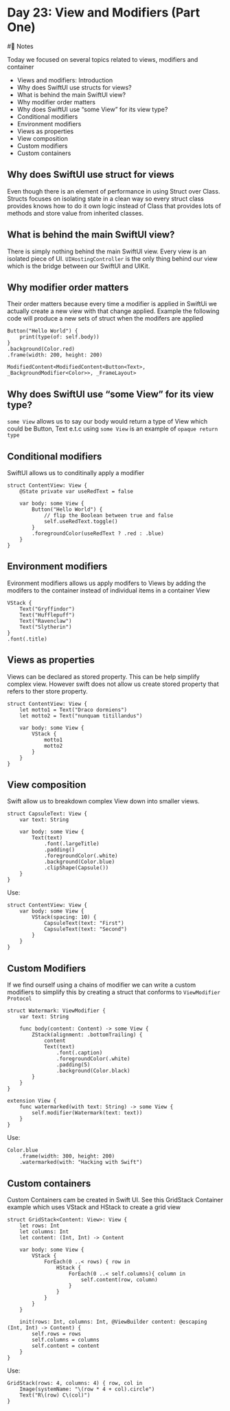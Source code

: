 # Day 23: View and Modifiers (Part One)

#📝 Notes

Today we focused on several topics related to views, modifiers and container
- Views and modifiers: Introduction
- Why does SwiftUI use structs for views?
- What is behind the main SwiftUI view?
- Why modifier order matters
- Why does SwiftUI use “some View” for its view type?
- Conditional modifiers
- Environment modifiers
- Views as properties
- View composition
- Custom modifiers
- Custom containers

## Why does SwiftUI use struct for views
Even though there is an element of performance in using Struct over Class. Structs focuses on isolating state in a clean way so every struct class 
provides knows how to do it own logic instead of Class that provides lots of methods and store value from inherited classes.

## What is behind the main SwiftUI view?
There is simply nothing behind the main SwiftUI view. Every view is an isolated piece of UI. `UIHostingController` is the only thing behind our view which is the bridge between our SwiftUI and UIKit.

## Why modifier order matters
Their order matters because every time a modifier is applied in SwiftUi we actually create a new view with that change applied. 
Example the following code will produce a new sets of struct when the modifers are applied
```
Button("Hello World") {
    print(type(of: self.body))
}    
.background(Color.red)
.frame(width: 200, height: 200)
```

`ModifiedContent<ModifiedContent<Button<Text>, _BackgroundModifier<Color>>, _FrameLayout>`

## Why does SwiftUI use “some View” for its view type?
`some View` allows us to say our body would return a type of View which could be Button, Text e.t.c using `some View` is an example of
`opaque return type`

## Conditional modifiers
SwiftUI allows us to conditinally apply a modifier
```
struct ContentView: View {
    @State private var useRedText = false

    var body: some View {
        Button("Hello World") {
            // flip the Boolean between true and false
            self.useRedText.toggle()            
        }
        .foregroundColor(useRedText ? .red : .blue)
    }
}
```

## Environment modifiers
Evironment modifiers allows us apply modifers to Views by adding the modifers to the container instead of individual items in a container View
```
VStack {
    Text("Gryffindor")
    Text("Hufflepuff")
    Text("Ravenclaw")
    Text("Slytherin")
}
.font(.title)
```

## Views as properties
Views can be declared as stored property. This can be help simplify complex view. However swift does not allow us create stored property that refers to ther store property.
```
struct ContentView: View {
    let motto1 = Text("Draco dormiens")
    let motto2 = Text("nunquam titillandus")

    var body: some View {
        VStack {
            motto1
            motto2
        }
    }
}
```

## View composition
Swift allow us to breakdown complex View down into smaller views.
```
struct CapsuleText: View {
    var text: String

    var body: some View {
        Text(text)
            .font(.largeTitle)
            .padding()
            .foregroundColor(.white)
            .background(Color.blue)
            .clipShape(Capsule())
    }
}
```
Use:
```
struct ContentView: View {
    var body: some View {
        VStack(spacing: 10) {
            CapsuleText(text: "First")
            CapsuleText(text: "Second")
        }
    }
}
```

## Custom Modifiers
If we find ourself using a chains of modifier we can write a custom modifiers to simplify this by creating a struct that conforms to `ViewModifier Protocol`
```
struct Watermark: ViewModifier {
    var text: String

    func body(content: Content) -> some View {
        ZStack(alignment: .bottomTrailing) {
            content
            Text(text)
                .font(.caption)
                .foregroundColor(.white)
                .padding(5)
                .background(Color.black)
        }
    }
}

extension View {
    func watermarked(with text: String) -> some View {
        self.modifier(Watermark(text: text))
    }
}
```
Use:
```
Color.blue
    .frame(width: 300, height: 200)
    .watermarked(with: "Hacking with Swift")
```

## Custom containers
Custom Containers cam be created in Swift UI. See this GridStack Container example which uses VStack and HStack to create a grid view
```
struct GridStack<Content: View>: View {
    let rows: Int
    let columns: Int
    let content: (Int, Int) -> Content
    
    var body: some View {
        VStack {
            ForEach(0 ..< rows) { row in
                HStack {
                    ForEach(0 ..< self.columns){ column in
                        self.content(row, column)
                    }
                }
            }
        }
    }
    
    init(rows: Int, columns: Int, @ViewBuilder content: @escaping (Int, Int) -> Content) {
        self.rows = rows
        self.columns = columns
        self.content = content
    }
}
```
Use:

```
GridStack(rows: 4, columns: 4) { row, col in
    Image(systemName: "\(row * 4 + col).circle")
    Text("R\(row) C\(col)")
}
```

